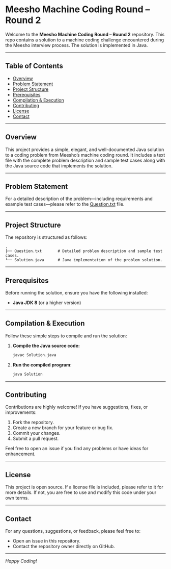 # Meesho Machine Coding Round – Round 2

Welcome to the **Meesho Machine Coding Round – Round 2** repository. This repo contains a solution to a machine coding challenge encountered during the Meesho interview process. The solution is implemented in Java.

---

## Table of Contents

- [Overview](#overview)
- [Problem Statement](#problem-statement)
- [Project Structure](#project-structure)
- [Prerequisites](#prerequisites)
- [Compilation & Execution](#compilation--execution)
- [Contributing](#contributing)
- [License](#license)
- [Contact](#contact)

---

## Overview

This project provides a simple, elegant, and well-documented Java solution to a coding problem from Meesho’s machine coding round. It includes a text file with the complete problem description and sample test cases along with the Java source code that implements the solution.

---

## Problem Statement

For a detailed description of the problem—including requirements and example test cases—please refer to the [Question.txt](Question.txt) file.

---

## Project Structure

The repository is structured as follows:

```
.
├── Question.txt       # Detailed problem description and sample test cases.
└── Solution.java      # Java implementation of the problem solution.
```

---

## Prerequisites

Before running the solution, ensure you have the following installed:

- **Java JDK 8** (or a higher version)

---

## Compilation & Execution

Follow these simple steps to compile and run the solution:

1. **Compile the Java source code:**

   ```bash
   javac Solution.java
   ```

2. **Run the compiled program:**

   ```bash
   java Solution
   ```

---

## Contributing

Contributions are highly welcome! If you have suggestions, fixes, or improvements:

1. Fork the repository.
2. Create a new branch for your feature or bug fix.
3. Commit your changes.
4. Submit a pull request.

Feel free to open an issue if you find any problems or have ideas for enhancement.

---

## License

This project is open source. If a license file is included, please refer to it for more details. If not, you are free to use and modify this code under your own terms.

---

## Contact

For any questions, suggestions, or feedback, please feel free to:
- Open an issue in this repository.
- Contact the repository owner directly on GitHub.

---

*Happy Coding!*
